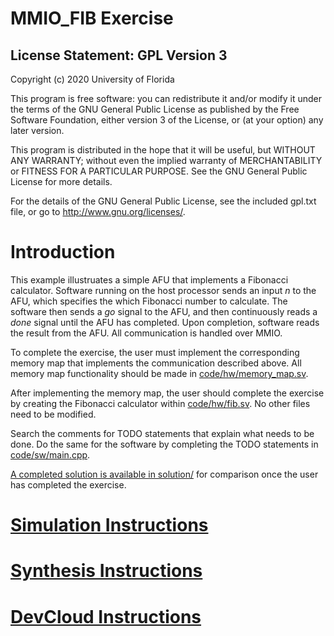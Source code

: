 # MMIO_FIB Exercise

License Statement:  GPL Version 3
---------------------------------
Copyright (c) 2020 University of Florida

This program is free software: you can redistribute it and/or modify
it under the terms of the GNU General Public License as published by
the Free Software Foundation, either version 3 of the License, or
(at your option) any later version.

This program is distributed in the hope that it will be useful,
but WITHOUT ANY WARRANTY; without even the implied warranty of
MERCHANTABILITY or FITNESS FOR A PARTICULAR PURPOSE.  See the
GNU General Public License for more details.

For the details of the GNU General Public License, see the included
gpl.txt file, or go to http://www.gnu.org/licenses/.

# Introduction

This example illustruates a simple AFU that implements a Fibonacci calculator. 
Software running on the host processor sends an input *n* to the AFU, which 
specifies the which Fibonacci number to calculate. The software then sends a *go*
signal to the AFU, and then continuously reads a *done* signal until the AFU
has completed. Upon completion, software reads the result from the AFU. 
All communication is handled over MMIO.

To complete the exercise, the user must implement the corresponding memory map
that implements the communication described above. All memory map functionality 
should be made in [code/hw/memory_map.sv](code/hw/memory_map.sv).

After implementing the memory map, the user should complete the exercise by 
creating the Fibonacci calculator within [code/hw/fib.sv](code/hw/fib.sv).
No other files need to be modified.

Search the comments for TODO statements that explain what needs to be done. 
Do the same for the software by completing the TODO statements in [code/sw/main.cpp](code/sw/main.cpp).

[A completed solution is available in solution/](solution/) for comparison once the user has
completed the exercise.

# [Simulation Instructions](https://github.com/ARC-Lab-UF/intel-training-modules/blob/master/RTL/#simulation-instructions)
# [Synthesis Instructions](https://github.com/ARC-Lab-UF/intel-training-modules/tree/master/RTL#synthesis-instructions)
# [DevCloud Instructions](https://github.com/ARC-Lab-UF/intel-training-modules#devcloud-instructions)

